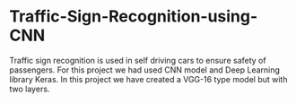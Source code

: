 # Traffic-Sign-Recognition-using-CNN
Traffic sign recognition is used in self driving cars to ensure safety of passengers. For this project we had used CNN model and Deep Learning library Keras. In this project we have created a VGG-16 type model but with two layers.
